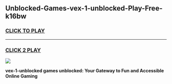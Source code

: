
## Unblocked-Games-vex-1-unblocked-Play-Free-k16bw
<h3>
<a href="https://premium76.site?title=vex-1-unblocked&ref=23A">CLICK TO PLAY</a></h3>
<hr>

<h3>
<a href="https://premium76.site?title=vex-1-unblocked&ref=23A">CLICK 2 PLAY</a>
  
</h3>

<a href="https://premium76.site?title=vex-1-unblocked&ref=23A"><img src="https://clearcache.store/games.png"></a>


**vex-1-unblocked games unblocked: Your Gateway to Fun and Accessible Online Gaming**
